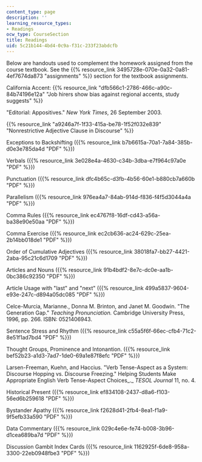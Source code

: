 ```yaml
---
content_type: page
description: ''
learning_resource_types:
- Readings
ocw_type: CourseSection
title: Readings
uid: 5c21b144-4bd4-0c9a-f31c-233f23abdcfb
---
```


Below are handouts used to complement the homework assigned from the course textbook. See the {{% resource_link 3495728e-070e-0a32-0a81-4ef7674da873 "assignments" %}} section for the textbook assignments.

California Accent: {{% resource_link "dfb566c1-2786-466c-a90c-84b74196e12a" "Job hirers show bias against regional accents, study suggests" %}}

"Editorial: Appositives." _New York Times_, 26 September 2003.

{{% resource_link "a9246a7f-1f33-415a-be78-1f52f032e839" "Nonrestrictive Adjective Clause in Discourse" %}}

Exceptions to Backshifting ({{% resource_link b7b6615a-70a1-7a84-385b-d0e3e785da4d "PDF" %}})

Verbals ({{% resource_link 3e028e4a-4630-c34b-3dba-e7f964c97a0e "PDF" %}})

Punctuation ({{% resource_link dfc4b65c-d3fb-4b56-60e1-b880cb7a660b "PDF" %}})

Parallelism ({{% resource_link 976ea4a7-84ab-914d-f836-f4f5d3044a4a "PDF" %}})

Comma Rules ({{% resource_link ec4767f8-16df-cd43-a56a-ba38e90e50aa "PDF" %}})

Comma Exercise ({{% resource_link ec2cb636-ac24-629c-25ea-2b14bb018de1 "PDF" %}})

Order of Cumulative Adjectives ({{% resource_link 38018fa7-bb27-4421-2aba-95c21c6d1709 "PDF" %}})

Articles and Nouns ({{% resource_link 91b4bdf2-8e7c-dc0e-aa1b-0bc386c92350 "PDF" %}})

Article Usage with "last" and "next" ({{% resource_link 499a5837-9604-e93e-247c-d894a05dc085 "PDF" %}})

Celce-Murcia, Marianne., Donna M. Brinton, and Janet M. Goodwin. "The Generation Gap." _Teaching Pronunciation._ Cambridge University Press, 1996, pp. 266. ISBN: 0521406943.

Sentence Stress and Rhythm ({{% resource_link c55a5f6f-66ec-cfb4-71c2-8e51f1ad7bd4 "PDF" %}})

Thought Groups, Prominence and Intonantion. ({{% resource_link bef52b23-a1d3-7ad7-1de0-69a1e87f8efc "PDF" %}})

Larsen-Freeman, Kuehn, and Haccius. "Verb Tense-Aspect as a System: Discourse Hopping vs. Discourse Freezing." Helping Students Make Appropriate English Verb Tense-Aspect Choices_._ _TESOL Journal_ 11, no. 4.

Historical Present ({{% resource_link ef834108-2437-d8a6-f103-56ed6b259618 "PDF" %}})

Bystander Apathy ({{% resource_link f2628d41-2fb4-8ea1-f1a9-9f5efb33a590 "PDF" %}})

Data Commentary ({{% resource_link 029c4e6e-fe74-b008-3b96-d1cea689ba7d "PDF" %}})

Discussion Gambit Index Cards ({{% resource_link 1162925f-6de8-958a-3300-22eb0948fbe3 "PDF" %}})